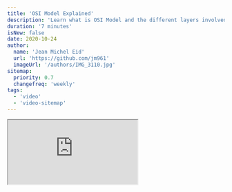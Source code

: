 ```yaml
---
title: 'OSI Model Explained'
description: 'Learn what is OSI Model and the different layers involved.'
duration: '7 minutes'
isNew: false
date: 2020-10-24
author:
  name: 'Jean Michel Eid'
  url: 'https://github.com/jm961'
  imageUrl: '/authors/IMG_3110.jpg'
sitemap:
  priority: 0.7
  changefreq: 'weekly'
tags:
  - 'video'
  - 'video-sitemap'
---
```


<iframe class="w-full aspect-video mb-5" src="https://www.youtube.com/embed/dV8mjZd1OtU" title="OSI Model Explained"></iframe>
